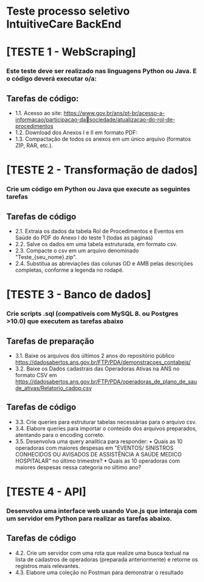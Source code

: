 # Teste processo seletivo IntuitiveCare BackEnd

# [TESTE 1 - WebScraping]
### Este teste deve ser realizado nas linguagens Python ou Java. E o código deverá executar o/a:


## Tarefas de código:
* 1.1. Acesso ao site: https://www.gov.br/ans/pt-br/acesso-a-informacao/participacao-dasociedade/atualizacao-do-rol-de-procedimentos
* 1.2. Download dos Anexos I e II em formato PDF:
* 1.3. Compactação de todos os anexos em um único arquivo (formatos ZIP, RAR, etc.).


# [TESTE 2 - Transformação de dados] 
### Crie um código em Python ou Java que execute as seguintes tarefas

## Tarefas de código
* 2.1. Extraia os dados da tabela Rol de Procedimentos e Eventos em Saúde do PDF do Anexo I do teste 1 (todas as páginas)
* 2.2. Salve os dados em uma tabela estruturada, em formato csv.
* 2.3. Compacte o csv em um arquivo denominado "Teste_{seu_nome}.zip".
* 2.4. Substitua as abreviações das colunas OD e AMB pelas descrições completas, conforme a legenda no 
rodapé.



# [TESTE 3 - Banco de dados] 
### Crie scripts .sql (compatíveis com MySQL 8. ou Postgres >10.0) que executem as tarefas abaixo

## Tarefas de preparação
* 3.1. Baixe os arquivos dos últimos 2 anos do repositório 
público https://dadosabertos.ans.gov.br/FTP/PDA/demonstracoes_contabeis/
* 3.2. Baixe os Dados cadastrais das Operadoras Ativas na ANS no formato CSV em https://dadosabertos.ans.gov.br/FTP/PDA/operadoras_de_plano_de_saude_ativas/Relatorio_cadop.csv


## Tarefas de código
* 3.3. Crie queries para estruturar tabelas necessárias para o arquivo csv.
* 3.4. Elabore queries para importar o conteúdo dos arquivos preparados, atentando para o encoding correto.
* 3.5. Desenvolva uma query analítica para responder:
• Quais as 10 operadoras com maiores despesas em "EVENTOS/ SINISTROS CONHECIDOS OU 
AVISADOS DE ASSISTÊNCIA A SAÚDE MEDICO HOSPITALAR" no último trimestre?
• Quais as 10 operadoras com maiores despesas nessa categoria no último ano?

# [TESTE 4 - API] 
### Desenvolva uma interface web usando Vue.js que interaja com um servidor em Python para realizar as tarefas abaixo.


## Tarefas de código
* 4.2. Crie um servidor com uma rota que realize uma busca textual na lista de cadastros de operadoras (preparada anteriormente) e retorne os registros mais relevantes.
* 4.3. Elabore uma coleção no Postman para demonstrar o resultado
